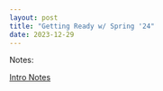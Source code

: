 ```yaml
---
layout: post
title: "Getting Ready w/ Spring '24"
date: 2023-12-29
---
```


Notes:

[Intro Notes](https://drive.google.com/file/d/1OtWaKwgBfp4Ojkk-Vb2f6I9FDH7myEcI/view?usp=sharing)

